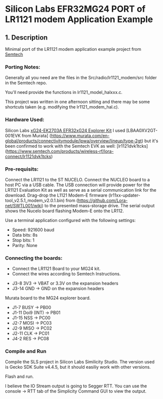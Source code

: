 # Silicon Labs EFR32MG24 PORT of LR1121 modem Application Example

## 1. Description

Minimal port of the LR1121 modem application example project from [Semtech](https://github.com/Lora-net/ModemE_application_examples/)

### Porting Notes:

Generally all you need are the files in the Src/radio/lr1121_modem/src folder in the Semtech repo.  

You'll need provide the functions in lr1121_model_halxxx.c.

This project was written in one afternoon sitting and there may be some shortcuts taken (e.g. modifying the lr1121_modem_hal.c).  

### Hardware Used:

Silicon Labs [xG24-EK2703A EFR32xG24 Explorer Kit](https://www.silabs.com/development-tools/wireless/efr32xg24-explorer-kit?tab=overview)
I used [LBAA0XV2GT-001EVK from Murata] (https://www.murata.com/en-global/products/connectivitymodule/lpwa/overview/lineup/type-2gt)
but it's been confirmed to work with the Semtech EVK as well: [lr1121dvk1tcks] (https://www.semtech.com/products/wireless-rf/lora-connect/lr1121dvk1tcks)

### Pre-requisits:
Connect the LR1121 to the ST NUCELO.
Connect the NUCLEO board to a host PC via a USB cable. The USB connection will provide power for the LR1121 Evaluation Kit as well as serve as a serial communication link for the download.
Drag-drop the L1121 Modem-E firmware (lr11xx-updater-tool_v2.5.1_modem_v2.0.1.bin) from (https://github.com/Lora-net/SWTL001/wiki) to the presented mass-storage drive. 
The serial output shows the Nucelo board flashing Modem-E onto the LR112.

Use a terminal application configured with the following settings:

*    Speed: 921600 baud
*    Data bits: 8s
*    Stop bits: 1
*    Parity: None

 ### Connecting the boards:
   
- Connect the LR1121 Board to your MG24 kit.
- Connect the wires according to Semtech Instructions. 
 

* J3-8  3V3 -> VBAT or 3.3V on the expansion headers
* J3-14 GND -> GND on the expansion headers 

Murata board to the MG24 explorer board.
* J1-7 BUSY -> PB00
* J1-11 Doi9 (INT) -> PB01
* J1-15 NSS -> PC00
* J2-7 MOSI -> PC03
* J2-9 MISO -> PC02
* J2-11 CLK -> PC01
* J4-2 RES -> PC08


### Compile and Run

Compile the SLS project in Silicon Labs Similicity Studio.  The version used is Gecko SDK Suite v4.4.5, but it should easiliy work with other versions.
   
Flash and run.

I believe the IO Stream output is going to Segger RTT.  You can use the console -> RTT tab of the Simplicity Command GUI to view the output.

 

